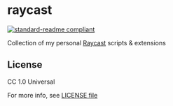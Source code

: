 # raycast

[![standard-readme compliant](https://img.shields.io/badge/readme%20style-standard-brightgreen.svg?style=flat-square)](https://github.com/RichardLitt/standard-readme)

Collection of my personal [Raycast](https://www.raycast.com/) scripts & extensions

## License

CC 1.0 Universal

For more info, see [LICENSE file](./LICENSE)
